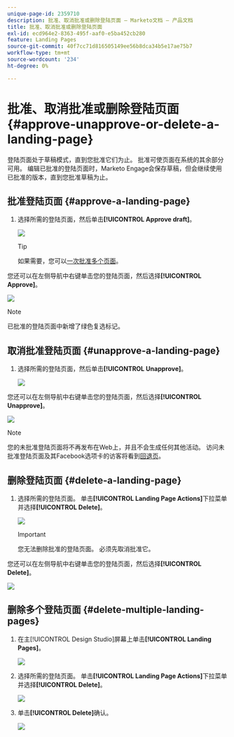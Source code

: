 ```yaml
---
unique-page-id: 2359710
description: 批准、取消批准或删除登陆页面 — Marketo文档 — 产品文档
title: 批准、取消批准或删除登陆页面
exl-id: ecd964e2-8363-495f-aaf0-e5ba452cb280
feature: Landing Pages
source-git-commit: 40f7cc71d816505149ee56b8dca34b5e17ae75b7
workflow-type: tm+mt
source-wordcount: '234'
ht-degree: 0%

---
```


# 批准、取消批准或删除登陆页面 {#approve-unapprove-or-delete-a-landing-page}

登陆页面处于草稿模式，直到您批准它们为止。 批准可使页面在系统的其余部分可用。 编辑已批准的登陆页面时，Marketo Engage会保存草稿，但会继续使用已批准的版本，直到您批准草稿为止。

## 批准登陆页面 {#approve-a-landing-page}

1. 选择所需的登陆页面，然后单击&#x200B;**[!UICONTROL Approve draft]**。

   ![](assets/approve-unapprove-or-delete-a-landing-page-1.png)

   >[!TIP]
   >
   >如果需要，您可以[一次批准多个页面](/help/marketo/product-docs/demand-generation/landing-pages/landing-page-actions/approve-multiple-landing-pages-at-once.md)。

您还可以在左侧导航中右键单击您的登陆页面，然后选择&#x200B;**[!UICONTROL Approve]**。

![](assets/approve-unapprove-or-delete-a-landing-page-2.png)

>[!NOTE]
>
>已批准的登陆页面中新增了绿色复选标记。

## 取消批准登陆页面 {#unapprove-a-landing-page}

1. 选择所需的登陆页面，然后单击&#x200B;**[!UICONTROL Unapprove]**。

   ![](assets/approve-unapprove-or-delete-a-landing-page-3.png)

您还可以在左侧导航中右键单击您的登陆页面，然后选择&#x200B;**[!UICONTROL Unapprove]**。

![](assets/approve-unapprove-or-delete-a-landing-page-4.png)

>[!NOTE]
>
>您的未批准登陆页面将不再发布在Web上，并且不会生成任何其他活动。 访问未批准登陆页面及其Facebook选项卡的访客将看到[回退页](/help/marketo/product-docs/administration/settings/set-a-fallback-page.md)。

## 删除登陆页面 {#delete-a-landing-page}

1. 选择所需的登陆页面。 单击&#x200B;**[!UICONTROL Landing Page Actions]**&#x200B;下拉菜单并选择&#x200B;**[!UICONTROL Delete]**。

   ![](assets/approve-unapprove-or-delete-a-landing-page-5.png)

   >[!IMPORTANT]
   >
   >您无法删除批准的登陆页面。 必须先取消批准它。

您还可以在左侧导航中右键单击您的登陆页面，然后选择&#x200B;**[!UICONTROL Delete]**。

![](assets/approve-unapprove-or-delete-a-landing-page-6.png)

## 删除多个登陆页面 {#delete-multiple-landing-pages}

1. 在主[!UICONTROL Design Studio]屏幕上单击&#x200B;**[!UICONTROL Landing Pages]**。

   ![](assets/approve-unapprove-or-delete-a-landing-page-7.png)

1. 选择所需的登陆页面。 单击&#x200B;**[!UICONTROL Landing Page Actions]**&#x200B;下拉菜单并选择&#x200B;**[!UICONTROL Delete]**。

   ![](assets/approve-unapprove-or-delete-a-landing-page-8.png)

1. 单击&#x200B;**[!UICONTROL Delete]**&#x200B;确认。

   ![](assets/approve-unapprove-or-delete-a-landing-page-9.png)
